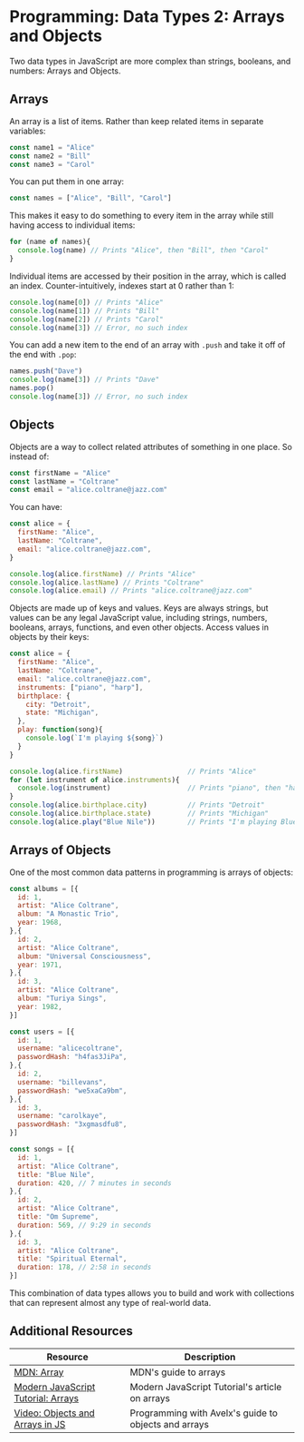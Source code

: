 # Programming: Data Types 2: Arrays and Objects

Two data types in JavaScript are more complex than strings, booleans, and numbers: Arrays and Objects.

## Arrays

An array is a list of items. Rather than keep related items in separate variables:

```js
const name1 = "Alice"
const name2 = "Bill"
const name3 = "Carol"
```

You can put them in one array:

```js
const names = ["Alice", "Bill", "Carol"]
```

This makes it easy to do something to every item in the array while still having access to individual items:

```js
for (name of names){
  console.log(name) // Prints "Alice", then "Bill", then "Carol"
}
```

Individual items are accessed by their position in the array, which is called an index. Counter-intuitively, indexes start at 0 rather than 1:

```js
console.log(name[0]) // Prints "Alice"
console.log(name[1]) // Prints "Bill"
console.log(name[2]) // Prints "Carol"
console.log(name[3]) // Error, no such index
```

You can add a new item to the end of an array with `.push` and take it off of the end with `.pop`:

```js
names.push("Dave")
console.log(name[3]) // Prints "Dave"
names.pop()
console.log(name[3]) // Error, no such index
```

## Objects

Objects are a way to collect related attributes of something in one place. So instead of:

```js
const firstName = "Alice"
const lastName = "Coltrane"
const email = "alice.coltrane@jazz.com"
```

You can have:

```js
const alice = {
  firstName: "Alice",
  lastName: "Coltrane",
  email: "alice.coltrane@jazz.com",
}

console.log(alice.firstName) // Prints "Alice"
console.log(alice.lastName) // Prints "Coltrane"
console.log(alice.email) // Prints "alice.coltrane@jazz.com"
```

Objects are made up of keys and values. Keys are always strings, but values can be any legal JavaScript value, including strings, numbers, booleans, arrays, functions, and even other objects. Access values in objects by their keys:

```js
const alice = {
  firstName: "Alice",
  lastName: "Coltrane",
  email: "alice.coltrane@jazz.com",
  instruments: ["piano", "harp"],
  birthplace: {
    city: "Detroit",
    state: "Michigan",
  },
  play: function(song){
    console.log(`I'm playing ${song}`)
  }
}

console.log(alice.firstName)                // Prints "Alice"
for (let instrument of alice.instruments){
  console.log(instrument)                   // Prints "piano", then "harp"
}
console.log(alice.birthplace.city)          // Prints "Detroit"
console.log(alice.birthplace.state)         // Prints "Michigan"
console.log(alice.play("Blue Nile"))        // Prints "I'm playing Blue Nile"
```

## Arrays of Objects

One of the most common data patterns in programming is arrays of objects:

```js
const albums = [{
  id: 1,
  artist: "Alice Coltrane",
  album: "A Monastic Trio",
  year: 1968,
},{
  id: 2,
  artist: "Alice Coltrane",
  album: "Universal Consciousness",
  year: 1971,
},{
  id: 3,
  artist: "Alice Coltrane",
  album: "Turiya Sings",
  year: 1982,
}]
```

```js
const users = [{
  id: 1,
  username: "alicecoltrane",
  passwordHash: "h4fas3JiPa",
},{
  id: 2,
  username: "billevans",
  passwordHash: "we5xaCa9bm",
},{
  id: 3,
  username: "carolkaye",
  passwordHash: "3xgmasdfu8",
}]
```

```js
const songs = [{
  id: 1,
  artist: "Alice Coltrane",
  title: "Blue Nile",
  duration: 420, // 7 minutes in seconds
},{
  id: 2,
  artist: "Alice Coltrane",
  title: "Om Supreme",
  duration: 569, // 9:29 in seconds
},{
  id: 3,
  artist: "Alice Coltrane",
  title: "Spiritual Eternal",
  duration: 178, // 2:58 in seconds
}]
```

This combination of data types allows you to build and work with collections that can represent almost any type of real-world data.

## Additional Resources

| Resource | Description |
| --- | --- |
| [MDN: Array](https://developer.mozilla.org/en-US/docs/Web/JavaScript/Reference/Global_Objects/Array) | MDN's guide to arrays |
| [Modern JavaScript Tutorial: Arrays](https://javascript.info/array) | Modern JavaScript Tutorial's article on arrays |
| [Video: Objects and Arrays in JS](https://www.youtube.com/watch?v=FLGzeTHAbqQ) | Programming with Avelx's guide to objects and arrays |
